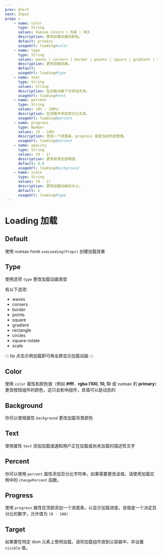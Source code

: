 ```yaml
---
prev: Alert
next: Input
props : 
    - name: color
      type: String
      values: Vuesax Colors | RGB | HEX
      description: 更改加载动画的颜色。
      default: primary
      usageUrl: loading#color
    - name: type
      type: String
      values: waves | corners | border | points | square | gradient | rectangle | circles | square-rotate | scale
      description: 更改加载动画。
      default:
      usageUrl: loading#type
    - name: text
      type: String
      values: String
      description: 在加载动画下方添加文本。
      usageUrl: loading#text
    - name: percent
      type: String
      values: (0% - 100%)
      description: 在加载中添加百分比文本。
      usageUrl: loading#percent
    - name: progress
      type: Number
      values: (0 - 100)
      description: 添加一个进度条，progress 就是当前的进度值。
      usageUrl: loading#percent
    - name: opacity
      type: String
      values: (0 - 1)
      description: 更改背景的透明度。
      default: 0.6
      usageUrl: loading#background
    - name: scale
      type: String
      values: (0 - 1)
      description: 更改加载动画的大小。
      default: 1
      usageUrl: loading#type
---
```

# Loading 加载

<card>

## Default

使用 vuesax hook `useLoading(Props)` 创建加载效果

</card>

<card subtitle="Type">

## Type

使用选项 `type` 更改加载动画类型

有以下选项:

- waves
- corners
- border
- points
- square
- gradient
- rectangle
- circles
- square-rotate
- scale

::: tip
  点击示例加载即可再全屏显示加载动画
:::

</card>

<card subtitle="Color">

## Color

使用 `color` 属性和颜色值（例如 **#fff**、**rgba (100, 10, 5)** 或 vuesax 的 **primary**）更改按钮组件的颜色，这只会影响组件，其值可以是动态的

</card>

<card subtitle="Background">

## Background

你可以使用属性 `background` 更改加载背景颜色

</card>

<card subtitle="Text">

## Text

使用属性 `text` 添加加载或通知用户正在加载或尚未加载的描述性文字

</card>

<card subtitle="Percent">

## Percent

你可以使用 `percent` 属性添加百分比字符串，如果需要更改该值，请使用加载实例中的 `changePercent` 函数。

</card>

<card subtitle="Progress">

## Progress

使用 `progress` 属性在顶部添加一个进度条，以显示加载进度，该值是一个决定百分比的数字，允许值为 `(0 - 100)`

</card>

<card subtitle="Target">

## Target

如果要在特定 dom 元素上使用加载。请将加载组件放到父容器中，并设置 `visible` 值。

</card>

<script setup>
import Api from "../../../../theme/global-components/template/API.tsx"
</script>

<Api/>
